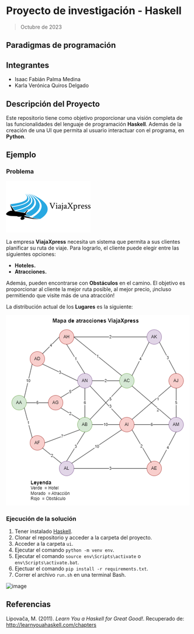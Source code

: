 # Proyecto de investigación - Haskell

> Octubre de 2023

## Paradigmas de programación

## Integrantes

- Isaac Fabián Palma Medina
- Karla Verónica Quiros Delgado

## Descripción del Proyecto

Este repositorio tiene como objetivo proporcionar una visión completa de las funcionalidades del lenguaje de programación **Haskell**. Además de la creación de una UI que permita al usuario interactuar con el programa, en **Python**.

## Ejemplo

### Problema

![](resources/logo.fQ9)

La empresa **ViajaXpress** necesita un sistema que permita a sus clientes planificar su ruta de viaje. Para lograrlo, el cliente puede elegir entre las siguientes opciones:

- **Hoteles.**
- **Atracciones.**

Además, pueden encontrarse con **Obstáculos** en el camino. El objetivo es proporcionar al cliente la mejor ruta posible, al mejor precio, ¡incluso permitiendo que visite más de una atracción!

La distribución actual de los **Lugares** es la siguiente:

![](resources/graph.png)

### Ejecución de la solución

1. Tener instalado [Haskell](https://www.haskell.org/ghcup/).
2. Clonar el repositorio y acceder a la carpeta del proyecto.
3. Acceder a la carpeta `ui`.
4. Ejecutar el comando `python -m venv env`.
5. Ejecutar el comando `source env\Scripts\activate` o `env\Scripts\activate.bat`.
6. Ejectuar el comando `pip install -r requirements.txt`.
7. Correr el archivo `run.sh` en una terminal Bash.

![image](https://github.com/Isaac-PM/viaja-xpress/assets/88395888/ccc20ddf-2c90-485d-b47e-4aeedc2083f5)

## Referencias

Lipovača, M. (2011). *Learn You a Haskell for Great Good!*. Recuperado de: http://learnyouahaskell.com/chapters
